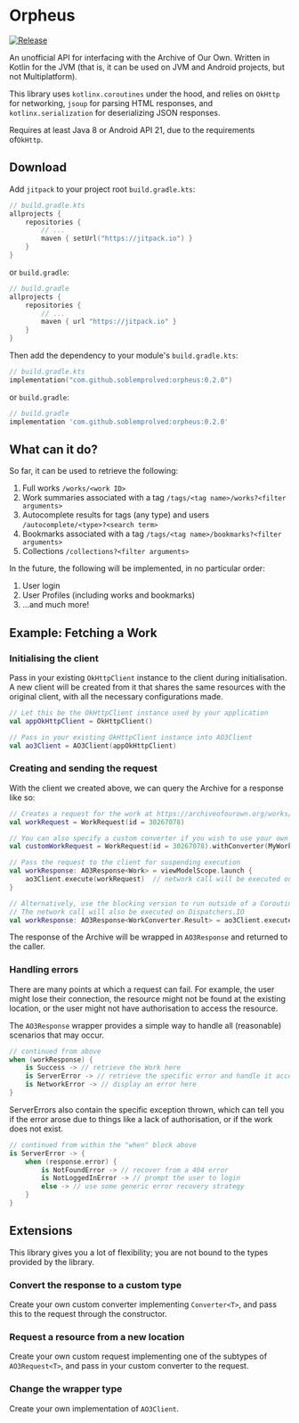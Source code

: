 # Orpheus

[![Release](https://jitpack.io/v/soblemprolved/orpheus.svg)](https://jitpack.io/#soblemprolved/orpheus)

An unofficial API for interfacing with the Archive of Our Own. Written in Kotlin
for the JVM (that is, it can be used on JVM and Android projects, but not
Multiplatform).

This library uses `kotlinx.coroutines` under the hood, and relies on `OkHttp`
for networking, `jsoup` for parsing HTML responses, and `kotlinx.serialization`
for deserializing JSON responses.

Requires at least Java 8 or Android API 21, due to the requirements of`OkHttp`.

## Download
Add `jitpack` to your project root `build.gradle.kts`:

``` kotlin
// build.gradle.kts
allprojects {
    repositories {
        // ...
        maven { setUrl("https://jitpack.io") }
    }
}
```

or `build.gradle`:

``` groovy
// build.gradle
allprojects {
    repositories {
        // ...
        maven { url "https://jitpack.io" }
    }
}
```

Then add the dependency to your module's `build.gradle.kts`:

``` kotlin
// build.gradle.kts
implementation("com.github.soblemprolved:orpheus:0.2.0")
```

or `build.gradle`:

``` groovy
// build.gradle
implementation 'com.github.soblemprolved:orpheus:0.2.0'
```

## What can it do?
So far, it can be used to retrieve the following:
1. Full works
   `/works/<work ID>`
2. Work summaries associated with a tag
   `/tags/<tag name>/works?<filter arguments>`
3. Autocomplete results for tags (any type) and users
   `/autocomplete/<type>?<search term>`
4. Bookmarks associated with a tag
   `/tags/<tag name>/bookmarks?<filter arguments>`
5. Collections
   `/collections?<filter arguments>`

In the future, the following will be implemented, in no particular order:
1. User login
2. User Profiles (including works and bookmarks)
3. ...and much more!

## Example: Fetching a Work
### Initialising the client
Pass in your existing `OkHttpClient` instance to the client during initialisation.
A new client will be created from it that shares the same resources with the
original client, with all the necessary configurations made.

``` kotlin
// Let this be the OkHttpClient instance used by your application
val appOkHttpClient = OkHttpClient()

// Pass in your existing OkHttpClient instance into AO3Client
val ao3Client = AO3Client(appOkHttpClient)
```

### Creating and sending the request
With the client we created above, we can query the Archive for a response like so:

``` kotlin
// Creates a request for the work at https://archiveofourown.org/works/30267078
val workRequest = WorkRequest(id = 30267078)

// You can also specify a custom converter if you wish to use your own data classes
val customWorkRequest = WorkRequest(id = 30267078).withConverter(MyWorkConverter)

// Pass the request to the client for suspending execution
val workResponse: AO3Response<Work> = viewModelScope.launch {
    ao3Client.execute(workRequest)  // network call will be executed on Dispatchers.IO
}

// Alternatively, use the blocking version to run outside of a CoroutineScope
// The network call will also be executed on Dispatchers.IO
val workResponse: AO3Response<WorkConverter.Result> = ao3Client.executeBlocking(workRequest)

```
The response of the Archive will be wrapped in `AO3Response` and returned to the caller.

### Handling errors
There are many points at which a request can fail. For example, the user might lose their connection,
the resource might not be found at the existing location, or the user might not have authorisation
to access the resource.

The `AO3Response` wrapper provides a simple way to handle all (reasonable) scenarios that may occur.

``` kotlin
// continued from above
when (workResponse) {
    is Success -> // retrieve the Work here
    is ServerError -> // retrieve the specific error and handle it accordingly
    is NetworkError -> // display an error here
}
```

ServerErrors also contain the specific exception thrown, which can tell you if the
error arose due to things like a lack of authorisation, or if the work does not exist.

``` kotlin
// continued from within the "when" block above
is ServerError -> {
    when (response.error) {
        is NotFoundError -> // recover from a 404 error
        is NotLoggedInError -> // prompt the user to login
        else -> // use some generic error recovery strategy
    }
}
```

## Extensions
This library gives you a lot of flexibility; you are not bound to the types provided
by the library.

### Convert the response to a custom type
Create your own custom converter implementing `Converter<T>`, and pass this to the
request through the constructor.

### Request a resource from a new location
Create your own custom request implementing one of the subtypes of `AO3Request<T>`,
and pass in your custom converter to the request.

### Change the wrapper type
Create your own implementation of `AO3Client`.
